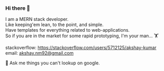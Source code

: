 ### Hi there 👋

<!--
**akshay-nm/akshay-nm** is a ✨ _special_ ✨ repository because its `README.md` (this file) appears on your GitHub profile.

Here are some ideas to get you started:
- ⚡ Fun fact: ...
-->

I am a MERN stack developer.  
Like keeping'em lean, to the point, and simple.  
Have templates for everything related to web-applications.  
So if you are in the market for some rapid prototyping, I'm your man... 🏋️‍

stackoverflow: https://stackoverflow.com/users/5712125/akshay-kumar  
email: akshay.nm92@gmail.com

💬 Ask me things you can't lookup on google.
